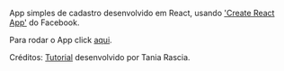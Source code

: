 App simples de cadastro desenvolvido em React, usando ['Create React App'](https://github.com/facebook/create-react-app) do Facebook.

Para rodar o App click [aqui](https://delonhenrique.github.io/react-tutorial).

Créditos:
[Tutorial](https://www.taniarascia.com/getting-started-with-react/) desenvolvido por Tania Rascia.
